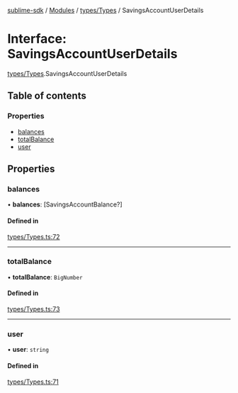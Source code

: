 [sublime-sdk](../README.md) / [Modules](../modules.md) / [types/Types](../modules/types_Types.md) / SavingsAccountUserDetails

# Interface: SavingsAccountUserDetails

[types/Types](../modules/types_Types.md).SavingsAccountUserDetails

## Table of contents

### Properties

- [balances](types_Types.SavingsAccountUserDetails.md#balances)
- [totalBalance](types_Types.SavingsAccountUserDetails.md#totalbalance)
- [user](types_Types.SavingsAccountUserDetails.md#user)

## Properties

### balances

• **balances**: [SavingsAccountBalance?]

#### Defined in

[types/Types.ts:72](https://github.com/akshay111meher/sublime-sdk/blob/06a64cf/src/types/Types.ts#L72)

___

### totalBalance

• **totalBalance**: `BigNumber`

#### Defined in

[types/Types.ts:73](https://github.com/akshay111meher/sublime-sdk/blob/06a64cf/src/types/Types.ts#L73)

___

### user

• **user**: `string`

#### Defined in

[types/Types.ts:71](https://github.com/akshay111meher/sublime-sdk/blob/06a64cf/src/types/Types.ts#L71)
